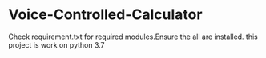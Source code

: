 # Voice-Controlled-Calculator
Check requirement.txt for required modules.Ensure the all are installed.
this project is work on python 3.7
